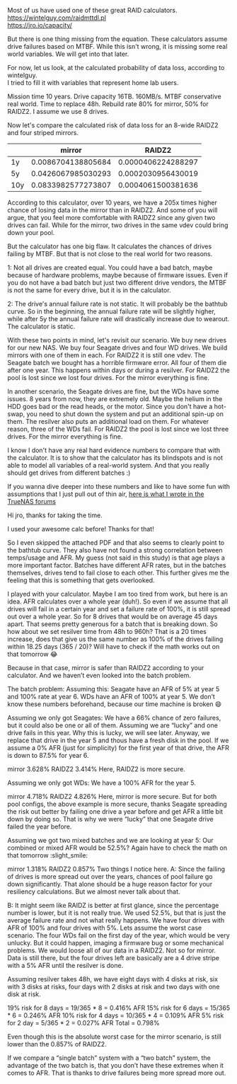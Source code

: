 Most of us have used one of these great RAID calculators.
https://wintelguy.com/raidmttdl.pl  
https://jro.io/capacity/

But there is one thing missing from the equation. 
These calculators assume drive failures based on MTBF. 
While this isn't wrong, it is missing some real world variables. We will get into that later.  

For now, let us look, at the calculated probability of data loss, according to wintelguy.  
I tried to fill it with variables that represent home lab users. 

Mission time 10 years. Drive capacity 16TB. 160MB/s. MTBF conservative real world. Time to replace 48h. Rebuild rate 80% for mirror, 50% for RAIDZ2. I assume we use 8 drives. 

Now let's compare the calculated risk of data loss for an 8-wide RAIDZ2 and four striped mirrors.

|     | mirror             | RAIDZ2             |
|-----|--------------------|--------------------|
| 1y  | 0.0086704138805684 | 0.0000406224288297 |
| 5y  | 0.0426067985030293 | 0.0002030956430019 |
| 10y | 0.0833982577273807 | 0.0004061500381636 |

According to this calculator, over 10 years, we have a 205x times higher chance of losing data in the mirror than in RAIDZ2. And some of you will argue, that you feel more comfortable with RAIDZ2 since any given two drives can fail. While for the mirror, two drives in the same vdev could bring down your pool. 

But the calculator has one big flaw. It calculates the chances of drives failing by MTBF. But that is not close to the real world for two reasons.

1: Not all drives are created equal. You could have a bad batch, maybe because of hardware problems, maybe because of firmware issues. Even if you do not have a bad batch but just two different drive vendors, the MTBF is not the same for every drive, but it is in the calculator.

2: The drive's annual failure rate is not static. It will probably be the bathtub curve. So in the beginning, the annual failure rate will be slightly higher, while after 5y the annual failure rate will drastically increase due to wearout. The calculator is static.

With these two points in mind, let's revisit our scenario. 
We buy new drives for our new NAS. We buy four Seagate drives and four WD drives. 
We build mirrors with one of them in each. 
For RAIDZ2 it is still one vdev. 
The Seagate batch we bought has a horrible firmware error. All four of them die after one year. This happens within days or during a resilver. 
For RAIDZ2 the pool is lost since we lost four drives. 
For the mirror everything is fine.  

In another scenario, the Seagate drives are fine, but the WDs have some issues. 8 years from now, they are extremely old. Maybe the helium in the HDD goes bad or the read heads, or the motor. Since you don't have a hot-swap, you need to shut down the system and put an additional spin-up on them. The resilver also puts an additional load on them.
For whatever reason, three of the WDs fail. 
For RAIDZ2 the pool is lost since we lost three drives. 
For the mirror everything is fine.  

I know I don't have any real hard evidence numbers to compare that with the calculator. It is to show that the calculator has its blindspots and is not able to model all variables of a real-world system. And that you really should get drives from different batches :)

If you wanna dive deeper into these numbers and like to have some fun with assumptions that I just pull out of thin air, 
[here is what I wrote in the TrueNAS forums](https://duckduckgo.com)

Hi jro, thanks for taking the time.

I used your awesome calc before! Thanks for that!

So I even skipped the attached PDF and that also seems to clearly point to the bathtub curve.
They also have not found a strong correlation between temps/usage and AFR. My guess (not said in this study) is that age plays a more important factor.
Batches have different AFR rates, but in the batches themselves, drives tend to fail close to each other. This further gives me the feeling that this is something that gets overlooked.

I played with your calculator. Maybe I am too tired from work, but here is an idea.
AFR calculates over a whole year (duh!).
So even if we assume that all drives will fail in a certain year and set a failure rate of 100%, it is still spread out over a whole year. So for 8 drives that would be on average 45 days apart.
That seems pretty generous for a batch that is breaking down.
So how about we set resilver time from 48h to 960h?
That is a 20 times increase, does that give us the same number as 100% of the drives failing within 18.25 days (365 / 20)? Will have to check if the math works out on that tomorrow :joy:

Because in that case, mirror is safer than RAIDZ2 according to your calculator. And we haven’t even looked into the batch problem.

The batch problem:
Assuming this:
Seagate have an AFR of 5% at year 5 and 100% rate at year 6.
WDs have an AFR of 100% at year 5.
We don’t know these numbers beforehand, because our time machine is broken :smile:

Assuming we only got Seagates:
We have a 66% chance of zero failures, but it could also be one or all of them. Assuming we are “lucky” and one drive fails in this year. Why this is lucky, we will see later.
Anyway, we replace that drive in the year 5 and thous have a fresh disk in the pool. If we assume a 0% AFR (just for simplicity) for the first year of that drive, the AFR is down to 87.5% for year 6.

mirror 3.628%
RAIDZ2 3.414%
Here, RAIDZ2 is more secure.

Assuming we only got WDs:
We have a 100% AFR for the year 5.

mirror 4.718%
RAIDZ2 4.826%
Here, mirror is more secure. But for both pool configs, the above example is more secure, thanks Seagate spreading the risk out better by failing one drive a year before and get AFR a little bit down by doing so. That is why we were “lucky” that one Seagate drive failed the year before.

Assuming we got two mixed batches and we are looking at year 5:
Our combined or mixed AFR would be 52.5%? Again have to check the math on that tomorrow :slight_smile:

mirror 1.318%
RAIDZ2 0.857%
Two things I notice here.
A: Since the failing of drives is more spread out over the years, chances of pool failure go down significantly. That alone should be a huge reason factor for your resiliency calculations. But we almost never talk about that.

B: It might seem like RAIDZ is better at first glance, since the percentage number is lower, but it is not really true. We used 52.5%, but that is just the average failure rate and not what really happens. We have four drives with AFR of 100% and four drives with 5%.
Lets assume the worst case scenario. The four WDs fail on the first day of the year, which would be very unlucky. But it could happen, imaging a firmware bug or some mechanical problems. We would loose all of our data in a RAIDZ2. Not so for mirror. Data is still there, but the four drives left are basically are a 4 drive stripe with a 5% AFR until the resilver is done.

Assuming resilver takes 48h, we have eight days with 4 disks at risk, six with 3 disks at risks, four days with 2 disks at risk and two days with one disk at risk.

19% risk for 8 days = 19/365 * 8 = 0.416% AFR
15% risk for 6 days = 15/365 * 6 = 0.246% AFR
10% risk for 4 days = 10/365 * 4 = 0.109% AFR
5% risk for 2 day = 5/365 * 2 = 0.027% AFR
Total = 0.798%

Even though this is the absolute worst case for the mirror scenario, is still lower than the 0.857% of RAIDZ2.

If we compare a “single batch” system with a “two batch” system, the advantage of the two batch is, that you don’t have these extremes when it comes to AFR. That is thanks to drive failures being more spread more out.

